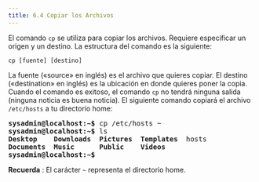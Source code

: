 ```yaml
---
title: 6.4 Copiar los Archivos
---
```


El comando `cp` se utiliza para copiar los archivos. Requiere especificar un origen y un destino. La estructura del comando es la siguiente:

```
cp [fuente] [destino]
```

La fuente («source» en inglés) es el archivo que quieres copiar. El destino («destination» en inglés) es la ubicación en donde quieres poner la copia. Cuando el comando es exitoso, el comando `cp` no tendrá ninguna salida (ninguna noticia es buena noticia). El siguiente comando copiará el archivo `/etc/hosts` a tu directorio home:

<pre class="content_terminal"><strong><span class="ansi-green">sysadmin@localhost</span>:<span class="ansi-blue">~</span>$</strong> cp /etc/hosts ~                                 
<strong><span class="ansi-green">sysadmin@localhost</span>:<span class="ansi-blue">~</span>$</strong> ls                                              
<strong><span class="ansi-blue">Desktop</span></strong>    <strong><span class="ansi-blue">Downloads</span></strong>  <strong><span class="ansi-blue">Pictures</span></strong>  <strong><span class="ansi-blue">Templates</span></strong>  hosts                      
<strong><span class="ansi-blue">Documents</span></strong>  <strong><span class="ansi-blue">Music</span></strong>      <strong><span class="ansi-blue">Public</span></strong>    <strong><span class="ansi-blue">Videos</span></strong>                                
<strong><span class="ansi-green">sysadmin@localhost</span>:<span class="ansi-blue">~</span>$</strong>
</pre>

**Recuerda** : El carácter `~` representa el directorio home.
